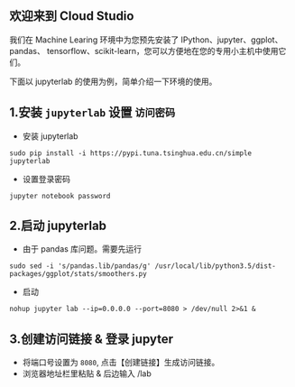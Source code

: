 ## 欢迎来到 Cloud Studio

我们在 Machine Learing 环境中为您预先安装了 IPython、jupyter、ggplot、pandas、
tensorflow、scikit-learn，您可以方便地在您的专用小主机中使用它们。

下面以 jupyterlab 的使用为例，简单介绍一下环境的使用。

## 1.安装 `jupyterlab`  设置 `访问密码`
- 安装 jupyterlab
```
sudo pip install -i https://pypi.tuna.tsinghua.edu.cn/simple jupyterlab
```
- 设置登录密码
```
jupyter notebook password
```

## 2.启动 jupyterlab
- 由于 pandas 库问题。需要先运行
 ```
 sudo sed -i 's/pandas.lib/pandas/g' /usr/local/lib/python3.5/dist-packages/ggplot/stats/smoothers.py
 ```
 - 启动
 ```
 nohup jupyter lab --ip=0.0.0.0 --port=8080 > /dev/null 2>&1 &
 ```
## 3.创建访问链接 & 登录 jupyter
- 将端口号设置为 `8080`, 点击【创建链接】生成访问链接。
- 浏览器地址栏里粘贴 & 后边输入 /lab